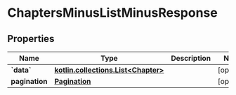 
# ChaptersMinusListMinusResponse

## Properties
Name | Type | Description | Notes
------------ | ------------- | ------------- | -------------
**&#x60;data&#x60;** | [**kotlin.collections.List&lt;Chapter&gt;**](Chapter.md) |  |  [optional]
**pagination** | [**Pagination**](Pagination.md) |  |  [optional]



